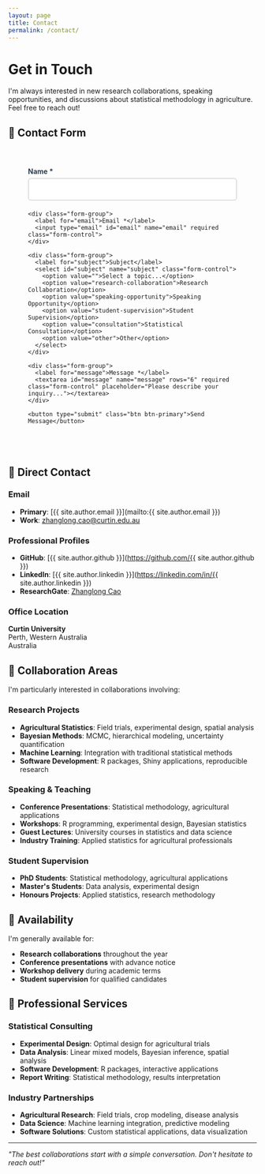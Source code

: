 ```yaml
---
layout: page
title: Contact
permalink: /contact/
---
```


# Get in Touch

I'm always interested in new research collaborations, speaking opportunities, and discussions about statistical methodology in agriculture. Feel free to reach out!

## 📧 Contact Form

<div class="contact-form">
  <form action="https://formspree.io/f/your-form-id" method="POST" class="contact-form">
    <div class="form-group">
      <label for="name">Name *</label>
      <input type="text" id="name" name="name" required class="form-control">
    </div>
    
    <div class="form-group">
      <label for="email">Email *</label>
      <input type="email" id="email" name="email" required class="form-control">
    </div>
    
    <div class="form-group">
      <label for="subject">Subject</label>
      <select id="subject" name="subject" class="form-control">
        <option value="">Select a topic...</option>
        <option value="research-collaboration">Research Collaboration</option>
        <option value="speaking-opportunity">Speaking Opportunity</option>
        <option value="student-supervision">Student Supervision</option>
        <option value="consultation">Statistical Consultation</option>
        <option value="other">Other</option>
      </select>
    </div>
    
    <div class="form-group">
      <label for="message">Message *</label>
      <textarea id="message" name="message" rows="6" required class="form-control" placeholder="Please describe your inquiry..."></textarea>
    </div>
    
    <button type="submit" class="btn btn-primary">Send Message</button>
  </form>
</div>

## 📍 Direct Contact

### Email
- **Primary**: [{{ site.author.email }}](mailto:{{ site.author.email }})
- **Work**: [zhanglong.cao@curtin.edu.au](mailto:zhanglong.cao@curtin.edu.au)

### Professional Profiles
- **GitHub**: [{{ site.author.github }}](https://github.com/{{ site.author.github }})
- **LinkedIn**: [{{ site.author.linkedin }}](https://linkedin.com/in/{{ site.author.linkedin }})
- **ResearchGate**: [Zhanglong Cao](https://www.researchgate.net/profile/Zhanglong-Cao)

### Office Location
**Curtin University**  
Perth, Western Australia  
Australia

## 🤝 Collaboration Areas

I'm particularly interested in collaborations involving:

### Research Projects
- **Agricultural Statistics**: Field trials, experimental design, spatial analysis
- **Bayesian Methods**: MCMC, hierarchical modeling, uncertainty quantification
- **Machine Learning**: Integration with traditional statistical methods
- **Software Development**: R packages, Shiny applications, reproducible research

### Speaking & Teaching
- **Conference Presentations**: Statistical methodology, agricultural applications
- **Workshops**: R programming, experimental design, Bayesian statistics
- **Guest Lectures**: University courses in statistics and data science
- **Industry Training**: Applied statistics for agricultural professionals

### Student Supervision
- **PhD Students**: Statistical methodology, agricultural applications
- **Master's Students**: Data analysis, experimental design
- **Honours Projects**: Applied statistics, research methodology

## 📅 Availability

I'm generally available for:
- **Research collaborations** throughout the year
- **Conference presentations** with advance notice
- **Workshop delivery** during academic terms
- **Student supervision** for qualified candidates

## 💼 Professional Services

### Statistical Consulting
- **Experimental Design**: Optimal design for agricultural trials
- **Data Analysis**: Linear mixed models, Bayesian inference, spatial analysis
- **Software Development**: R packages, interactive applications
- **Report Writing**: Statistical methodology, results interpretation

### Industry Partnerships
- **Agricultural Research**: Field trials, crop modeling, disease analysis
- **Data Science**: Machine learning integration, predictive modeling
- **Software Solutions**: Custom statistical applications, data visualization

---

*"The best collaborations start with a simple conversation. Don't hesitate to reach out!"*

<style>
.contact-form {
  max-width: 600px;
  margin: 0 auto;
  padding: 20px;
}

.form-group {
  margin-bottom: 20px;
}

.form-group label {
  display: block;
  margin-bottom: 5px;
  font-weight: bold;
  color: #2c3e50;
}

.form-control {
  width: 100%;
  padding: 12px;
  border: 2px solid #ddd;
  border-radius: 6px;
  font-size: 16px;
  transition: border-color 0.3s ease;
}

.form-control:focus {
  outline: none;
  border-color: #f2756a;
  box-shadow: 0 0 5px rgba(242, 117, 106, 0.3);
}

.btn-primary {
  background: #f2756a;
  border: none;
  padding: 12px 30px;
  font-size: 16px;
  border-radius: 6px;
  color: white;
  cursor: pointer;
  transition: background-color 0.3s ease;
}

.btn-primary:hover {
  background: #e74c3c;
}

.contact-info {
  margin-top: 40px;
  padding: 20px;
  background: #fafafa;
  border-radius: 8px;
}

.contact-info h3 {
  color: #2c3e50;
  margin-bottom: 15px;
}

.contact-info a {
  color: #f2756a;
  text-decoration: none;
}

.contact-info a:hover {
  color: #e74c3c;
  text-decoration: underline;
}
</style> 